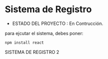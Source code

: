 <h1>Sistema de Registro</h1>

- ESTADO DEL PROYECTO : En Contrucción.

para ejcutar el sistema, debes poner:

``````npm install react``````

SISTEMA DE REGISTRO 2
